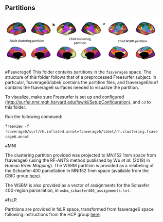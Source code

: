 ## Partitions

![image](cover_fig.png)

#Fsaverage6
This folder contains partitions in the `fsaverage6` space. The structure of this folder follows that of a preprocessed Freesurfer subject. In particular, fsaverage6/label/ contains the partition files, and fsaverage6/surf contains the fsaverage6 surfaces needed to visualize the partition.

To visualize, make sure Freesurfer is set up and configured (http://surfer.nmr.mgh.harvard.edu/fswiki/SetupConfiguration), and `cd` to this folder.

Run the following command:

`freeview -f fsaverage6/surf/rh.inflated:annot=fsaverage6/label/rh.clustering.fsaverage6.annot`

#MNI

The clustering partition provided was projected to MNI152 1mm space from fsaverage6 (using the RF-ANTS method published by Wu *et al.* (2018) in *Human Brain Mapping*). The WSBM partition is provided as a relabeling of the Schaefer-400 parcellation in MNI152 1mm space (available from the CBIG group [here](https://github.com/ThomasYeoLab/CBIG/tree/master/stable_projects/brain_parcellation/Schaefer2018_LocalGlobal)).


The WSBM is also provided as a vector of assignments for the Schaefer 400-region parcellation, in `wsbm_schaefer400_assignments.txt`.

#fsLR

Partitions are provided in fsLR space, transformed from fsaverage6 space following instructions from the HCP group [here](https://wiki.humanconnectome.org/download/attachments/63078513/Resampling-FreeSurfer-HCP_5_8.pdf).

